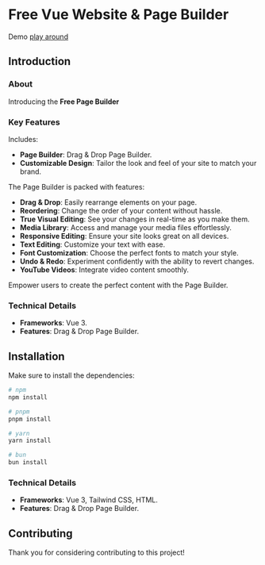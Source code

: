 # Free Vue Website & Page Builder

Demo [play around](https://www.demo.myissue.dk)

## Introduction

### About

Introducing the **Free Page Builder**

### Key Features

Includes:
- **Page Builder**: Drag & Drop Page Builder.
- **Customizable Design**: Tailor the look and feel of your site to match your brand.
  
The Page Builder is packed with features:
- **Drag & Drop**: Easily rearrange elements on your page.
- **Reordering**: Change the order of your content without hassle.
- **True Visual Editing**: See your changes in real-time as you make them.
- **Media Library**: Access and manage your media files effortlessly.
- **Responsive Editing**: Ensure your site looks great on all devices.
- **Text Editing**: Customize your text with ease.
- **Font Customization**: Choose the perfect fonts to match your style.
- **Undo & Redo**: Experiment confidently with the ability to revert changes.
- **YouTube Videos**: Integrate video content smoothly.


Empower users to create the perfect content with the Page Builder.

### Technical Details

- **Frameworks**: Vue 3.
- **Features**: Drag & Drop Page Builder.

## Installation

Make sure to install the dependencies:

```bash
# npm
npm install

# pnpm
pnpm install

# yarn
yarn install

# bun
bun install
```

### Technical Details

- **Frameworks**: Vue 3, Tailwind CSS, HTML.
- **Features**: Drag & Drop Page Builder.

## Contributing

Thank you for considering contributing to this project!
